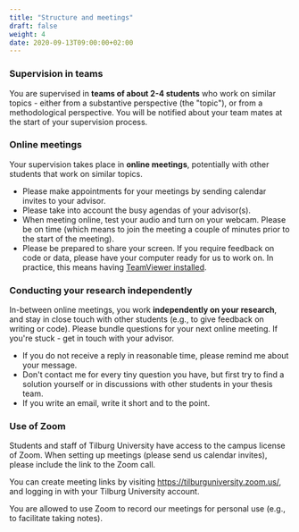 ```yaml
---
title: "Structure and meetings"
draft: false
weight: 4
date: 2020-09-13T09:00:00+02:00
---
```


### Supervision in teams
You are supervised in __teams of about 2-4 students__ who work on similar topics - either from a substantive perspective (the "topic"), or from a methodological perspective. You will be notified about your team mates at the start of your supervision process.

### Online meetings
Your supervision takes place in __online meetings__, potentially with other students that work on similar topics.

  * Please make appointments for your meetings by sending calendar invites to your advisor.
  * Please take into account the busy agendas of your advisor(s).
  * When meeting online, test your audio and turn on your webcam. Please be on time (which means to join the meeting a couple of minutes prior to the start of the meeting).
  * Please be prepared to share your screen. If you require feedback on code or data, please have your computer ready for us to work on. In practice, this means having [TeamViewer installed](http://tilburgsciencehub.com/setup/teamviewer).

### Conducting your research independently
In-between online meetings, you work __independently on your research__, and stay in close touch with other students (e.g., to give feedback on writing or code). Please bundle questions for your next online meeting. If you're stuck - get in touch with your advisor.

* If you do not receive a reply in reasonable time, please remind me about your message.
* Don't contact me for every tiny question you have, but first try to find a solution yourself or in discussions with other students in your thesis team.
* If you write an email, write it short and to the point.

### Use of Zoom
<!--Microsoft Teams
We will use Microsoft Teams for online meetings and communication. You will receive an invitation to join the Team after the official start of your supervision period (as of January 2021).
-->
Students and staff of Tilburg University have access to the campus license of Zoom. When setting up meetings (please send us calendar invites), please include the link to the Zoom call.

You can create meeting links by visiting https://tilburguniversity.zoom.us/, and logging in with your Tilburg University account.

You are allowed to use Zoom to record our meetings for personal use (e.g., to facilitate taking notes).
